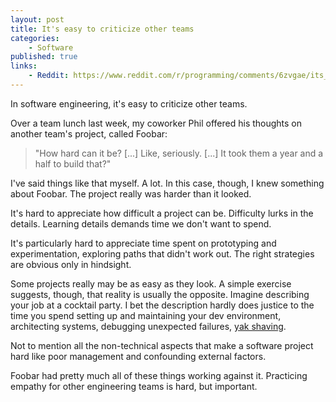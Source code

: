 ```yaml
---
layout: post
title: It's easy to criticize other teams
categories:
    - Software
published: true
links:
    - Reddit: https://www.reddit.com/r/programming/comments/6zvgae/its_easy_to_criticize_other_teams/
---
```


In software engineering, it's easy to criticize other teams.

Over a team lunch last week, my coworker Phil offered his thoughts on another team's project, called Foobar:

> "How hard can it be? [...] Like, seriously. [...] It took them a year and a half to build that?"

I've said things like that myself. A lot. In this case, though, I knew something about Foobar. The project really was harder than it looked.

It's hard to appreciate how difficult a project can be. Difficulty lurks in the details. Learning details demands time we don't want to spend.

It's particularly hard to appreciate time spent on prototyping and experimentation, exploring paths that didn't work out. The right strategies are obvious only in hindsight.

Some projects really may be as easy as they look. A simple exercise suggests, though, that reality is usually the opposite. Imagine describing your job at a cocktail party. I bet the description hardly does justice to the time you spend setting up and maintaining your dev environment, architecting systems, debugging unexpected failures, [yak shaving](https://en.wiktionary.org/wiki/yak_shaving).

Not to mention all the non-technical aspects that make a software project hard like poor management and confounding external factors.

Foobar had pretty much all of these things working against it. Practicing empathy for other engineering teams is hard, but important.
